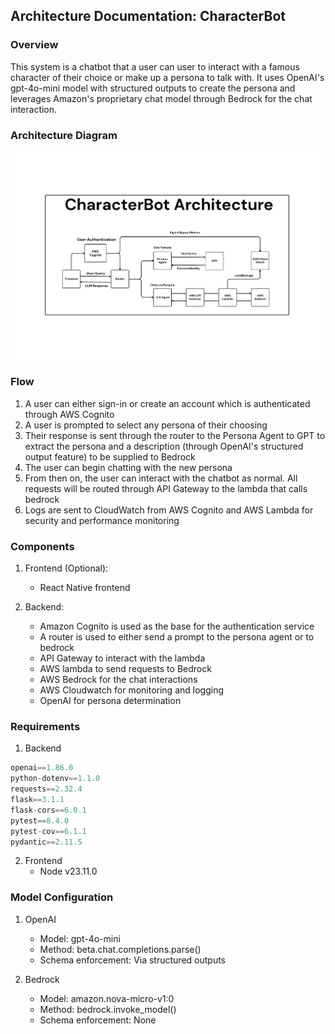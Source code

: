 ## Architecture Documentation: CharacterBot

### Overview
This system is a chatbot that a user can user to interact with a famous character of their choice or make up a persona to talk with. It uses OpenAI's gpt-4o-mini model with structured outputs to create the persona and leverages Amazon's proprietary chat model through Bedrock for the chat interaction.

### Architecture Diagram

![Architecture Diagram](../img/architecture_diagram.png)

### Flow
1. A user can either sign-in or create an account which is authenticated through AWS Cognito
2. A user is prompted to select any persona of their choosing
3. Their response is sent through the router to the Persona Agent to GPT to extract the persona and a description (through OpenAI's structured output feature) to be supplied to Bedrock
4. The user can begin chatting with the new persona
5. From then on, the user can interact with the chatbot as normal. All requests will be routed through API Gateway to the lambda that calls bedrock
6. Logs are sent to CloudWatch from AWS Cognito and AWS Lambda for security and performance monitoring 

### Components

1. Frontend (Optional): 
    - React Native frontend 

2. Backend:
    - Amazon Cognito is used as the base for the authentication service
    - A router is used to either send a prompt to the persona agent or to bedrock
    - API Gateway to interact with the lambda
    - AWS lambda to send requests to Bedrock
    - AWS Bedrock for the chat interactions
    - AWS Cloudwatch for monitoring and logging
    - OpenAI for persona determination

### Requirements

1. Backend
```python
openai==1.86.0
python-dotenv==1.1.0
requests==2.32.4
flask==3.1.1
flask-cors==6.0.1
pytest==8.4.0
pytest-cov==6.1.1
pydantic==2.11.5
```

2. Frontend
    - Node v23.11.0

### Model Configuration

1. OpenAI
    - Model: gpt-4o-mini
    - Method: beta.chat.completions.parse()
    - Schema enforcement: Via structured outputs

2. Bedrock
    - Model: amazon.nova-micro-v1:0
    - Method: bedrock.invoke_model()
    - Schema enforcement: None
